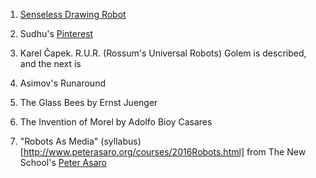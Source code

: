 1. [Senseless Drawing
Robot](https://vimeo.com/channels/kineticartprojects/30780208)

2. Sudhu's [Pinterest](https://www.pinterest.com/loopstick/)

3. Karel Čapek. R.U.R. (Rossum's Universal Robots)
Golem is described,  and the next is 

4. Asimov's Runaround 

5. The Glass Bees by Ernst Juenger

6. The Invention of Morel by Adolfo Bioy Casares

7. "Robots As Media"
(syllabus)[http://www.peterasaro.org/courses/2016Robots.html]
from The New School's [Peter Asaro](https://twitter.com/PeterAsaro)


